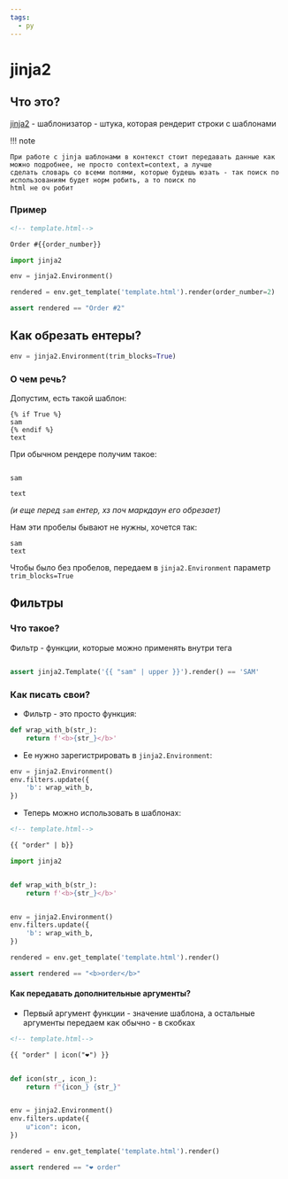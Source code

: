 ```yaml
---
tags:
  - py
---
```


# jinja2

## Что это?

[jinja2](https://jinja.palletsprojects.com/) - шаблонизатор - штука, которая рендерит строки с шаблонами

!!! note

    При работе с jinja шаблонами в контекст стоит передавать данные как можно подробнее, не просто context=context, а лучше
    сделать словарь со всеми полями, которые будешь юзать - так поиск по использованиям будет норм робить, а то поиск по
    html не оч робит

### Пример

```html
<!-- template.html-->

Order #{{order_number}}
```

```python
import jinja2

env = jinja2.Environment()

rendered = env.get_template('template.html').render(order_number=2)

assert rendered == "Order #2"
```

## Как обрезать ентеры?

```python
env = jinja2.Environment(trim_blocks=True)
```

### О чем речь?

Допустим, есть такой шаблон:

```
{% if True %}
sam
{% endif %}
text
```

При обычном рендере получим такое:

```

sam

text
```

_(и еще перед `sam` ентер, хз поч маркдаун его обрезает)_

Нам эти пробелы бывают не нужны, хочется так:

```
sam
text
```

Чтобы было без пробелов, передаем в `jinja2.Environment` параметр  `trim_blocks=True`

## Фильтры

### Что такое?

Фильтр - функции, которые можно применять внутри тега

```python

assert jinja2.Template('{{ "sam" | upper }}').render() == 'SAM'
```

### Как писать свои?

- Фильтр - это просто функция:

```python
def wrap_with_b(str_):
    return f'<b>{str_}</b>'
```

- Ее нужно зарегистрировать в `jinja2.Environment`:

```python
env = jinja2.Environment()
env.filters.update({
    'b': wrap_with_b,
})
```

- Теперь можно использовать в шаблонах:

```html
<!-- template.html-->

{{ "order" | b}}
```

```python
import jinja2


def wrap_with_b(str_):
    return f'<b>{str_}</b>'


env = jinja2.Environment()
env.filters.update({
    'b': wrap_with_b,
})

rendered = env.get_template('template.html').render()

assert rendered == "<b>order</b>"
```

#### Как передавать дополнительные аргументы?

- Первый аргумент функции - значение шаблона, а остальные аргументы передаем как обычно - в скобках

```html
<!-- template.html-->

{{ "order" | icon("❤") }}
```

```python

def icon(str_, icon_):
    return f"{icon_} {str_}"


env = jinja2.Environment()
env.filters.update({
    u"icon": icon,
})

rendered = env.get_template('template.html').render()

assert rendered == "❤ order"
```